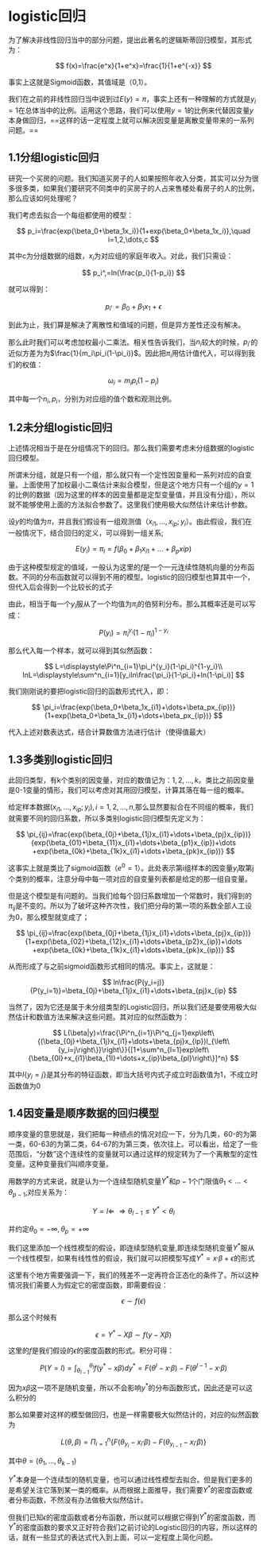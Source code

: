 # logistic回归
为了解决非线性回归当中的部分问题，提出此著名的逻辑斯蒂回归模型，其形式为：

$$
f(x)=\frac{e^x}{1+e^x}=\frac{1}{1+e^{-x}}
$$

事实上这就是Sigmoid函数，其值域是（0,1）。

我们在之前的非线性回归当中说到过$E(y)=\pi$，事实上还有一种理解的方式就是$y_i=1$在总体当中的比例。运用这个思路，我们可以使用$y=1$的比例来代替因变量$y$本身做回归，==这样的话一定程度上就可以解决因变量是离散变量带来的一系列问题。==

## 1.1分组logistic回归
研究一个买房的问题。我们知道买房子的人如果按照年收入分类，其实可以分为很多很多类，如果我们要研究不同类中的买房子的人占来售楼处看房子的人的比例，那么应该如何处理呢？

我们考虑去拟合一个每组都使用的模型：

$$
p_i=\frac{exp(\beta_0+\beta_1x_i)}{1+exp(\beta_0+\beta_1x_i)},\quad i=1,2,\dots,c
$$

其中c为分组数据的组数，$x_i$为对应组的家庭年收入。对此，我们只需设：

$$
p_i^,=ln(\frac{p_i}{1-p_i})
$$

就可以得到：

$$
p_i^,=\beta_0+\beta_1x_1+\epsilon
$$

到此为止，我们算是解决了离散性和值域的问题，但是异方差性还没有解决。

那么此时我们可以考虑加权最小二乘法。相关性告诉我们，当$n_i$较大的时候，$p_i^,$的近似方差为为$\frac{1}{m_i\pi_i(1-\pi_i)}$。因此把$\pi_i$用估计值代入，可以得到我们的权值：

$$
\omega_i=m_ip_i(1-p_i)
$$

其中每一个$n_i,p_i$，分别为对应组的值个数和观测比例。

## 1.2未分组logistic回归
上述情况相当于是在分组情况下的回归。那么我们需要考虑未分组数据的logistic回归模型。

所谓未分组，就是只有一个组，那么就只有一个定性因变量和一系列对应的自变量。上面使用了加权最小二乘估计来拟合模型，但是这个地方只有一个组的$y=1$的比例的数据（因为这里的样本的因变量都是定型变量值，并且没有分组），所以就不能够使用上面的方法拟合参数了。这里我们使用极大似然估计来估计参数。

设$y$的均值为$\pi$，并且我们假设有一组观测值（$x_{i1},\dots,x_{ip};y_i$）。由此假设，我们在一般情况下，结合回归的定义，可以得到一组关系;

$$
E(y_i)=\pi_i=f(\beta_0+\beta_1x_{i1}+\dots+\beta_px{ip})
$$

由于这种模型规定的值域，一般认为这里的$f$是一个一元连续性随机向量的分布函数。不同的分布函数就可以得到不用的模型。logistic的回归模型也算其中一个，但代入后会得到一个比较长的式子

由此，相当于每一个$y_i$服从了一个均值为$\pi_i$的伯努利分布。那么其概率还是可以写成：

$$
P(y_i)=\pi_i^{y_i}(1-\pi_i)^{1-y_i}
$$

那么代入每一个样本，就可以得到其似然函数：

$$
L=\displaystyle\Pi^n_{i=1}\pi_i^{y_i}(1-\pi_i)^{1-y_i}\\ lnL=\displaystyle\sum^n_{i=1}[y_iln\frac{\pi_i}{1-\pi_i}+ln(1-\pi_i)]
$$

我们刚刚说的要把logistic回归的函数形式代入，即：

$$
\pi_i=\frac{exp(\beta_0+\beta_1x_{i1}+\dots+\beta_px_{ip})}{1+exp(\beta_0+\beta_1x_{i1}+\dots+\beta_px_{ip})}
$$

代入上述对数表达式，结合计算数值方法进行估计（使得值最大）
## 1.3多类别logistic回归

此回归类型，有k个类别的因变量，对应的数值记为：$1,2,\dots,k$。类比之前因变量是0-1变量的情形，我们可以考虑对其用回归模型，计算其落在每一组的概率。

给定样本数据$(x_{i1},\dots,x_{ip};y_i),i=1,2,\dots,n$,那么显然要拟合在不同组的概率，我们就需要不同的回归系数，所以多类别logistic回归模型先定义为：

$$
\pi_{ij}=\frac{exp(\beta_{0j}+\beta_{1j}x_{i1}+\dots+\beta_{pj}x_{ip})}{exp(\beta_{01}+\beta_{11}x_{i1}+\dots+\beta_{p1}x_{ip})+\dots +exp(\beta_{0k}+\beta_{1k}x_{i1}+\dots+\beta_{pk}x_{ip})}
$$


这事实上就是类比了sigmoid函数（$e^0=1$）。此处表示第i组样本的因变量$y_i$取第j个类别的概率，注意分母中每一项对应的自变量列表都是给定的那一组自变量。

但是这个模型是有问题的。当我们给每个回归系数增加一个常数时，我们得到的$\pi_{ij}$是不变的。所以为了破坏这种齐次性，我们把分母的第一项的系数全部人工设为0，那么模型就变成了；

$$
\pi_{ij}=\frac{exp(\beta_{0j}+\beta_{1j}x_{i1}+\dots+\beta_{pj}x_{ip})}{1+exp(\beta_{02}+\beta_{12}x_{i1}+\dots+\beta_{p2}x_{ip})+\dots +exp(\beta_{0k}+\beta_{1k}x_{i1}+\dots+\beta_{pk}x_{ip})}
$$

从而形成了与之前sigmoid函数形式相同的情况。事实上，这就是：

$$
ln\frac{P(y_i=j)}{P(y_i=1)}=\beta_{0j}+\beta_{1j}x_{i1}+\dots+\beta_{pj}x_{ip}
$$

当然了，因为它还是属于未分组类型的Logistic回归，所以我们还是要使用极大似然估计和数值方法来解决这些问题。其对应的似然函数为：

$$
L(\beta|y)=\frac{\Pi^n_{i=1}\Pi^q_{j=1}exp\left\{(\beta_{0j}+\beta_{1j}x_{i1}+\dots+\beta_{pj}x_{ip})I_{\left\{y_i=j\right\}}\right\}}{[1+\sum^n_{l=1}exp\left\{\beta_{0l}+x_{i1}\beta_{1l}+\dots+x_{ip}\beta_{pl}\right\}]^n}
$$

其中$I\left\{y_i=j\right\}$是其分布的特征函数，即当大括号内式子成立时函数值为1，不成立时函数值为0

## 1.4因变量是顺序数据的回归模型

顺序变量的意思就是，我们把每一种绩点的情况对应一下，分为几类，60-的为第一类，60-63的为第二类，64-67的为第三类，依次往上。可以看出，给定了一些范围后，“分数”这个连续性的变量就可以通过这样的规定转为了一个离散型的定性变量。这种变量我们叫顺序变量。

用数学的方式来说，就是认为一个连续型随机变量$Y^*$和$p-1$个门限值$\theta_1<\dots<\theta_{p-1},$对应关系为：

$$
Y=l\Leftarrow\ \Rightarrow \theta_{l-1}\leq Y^*<\theta_l
$$

并约定$\theta_0=-\infty,\theta_p=+\infty$

我们这里添加一个线性模型的假设，即连续型随机变量,即连续型随机变量$Y^*$服从一个线性模型，如果有线性性的假设，我们就可以把模型写成$Y^*=x^,\beta+\epsilon$的形式

这里有个地方需要强调一下，我们的残差不一定再符合正态化的条件了。所以这种情况我们需要人为假定它的密度函数，即需要假设：

$$
\epsilon \sim f(\epsilon)
$$

那么这个时候有

$$
\epsilon=Y^*-X\beta\sim f(y-X\beta)
$$

这里的$f$是我们假设的$\epsilon$的密度函数的形式。积分可得：

$$
P(Y=l)=\displaystyle\int^{\theta_l}_{\theta_{l-1}}f(y^*-x\beta)dy^*=F(\theta^l-x^,\beta)-F(\theta^{l-1}-x^,\beta)
$$

因为$x\beta$这一项不是随机变量，所以不会影响$y^*$的分布函数形式，因此还是可以这么积分的

那么如果要对这样的模型做回归，也是一样需要极大似然估计的，对应的似然函数为

$$
L(\theta,\beta)=\Pi_{i=1}^n\left\{F(\theta_{y_i}-x_i^,\beta)-F(\theta_{y_{i-1}}-x_i^,\beta)\right\}
$$

其中$\theta=(\theta_1,\dots,\theta_{k-1})$

$Y^*$本身是一个连续型的随机变量，也可以通过线性模型去拟合。但是我们更多的是希望关注它落到某一类的概率。从而根据上面推导，我们需要$Y^*$的密度函数或者分布函数，不然没有办法做极大似然估计。

但我们已知$\epsilon$的密度函数或者分布函数，所以就可以根据它得到$Y^*$的密度函数，而 $Y^*$的密度函数的要求又正好符合我们之前讨论的Logistic回归的内容，所以这样的话，就有一些显式的表达式代入到上面，可以一定程度上简化问题。

